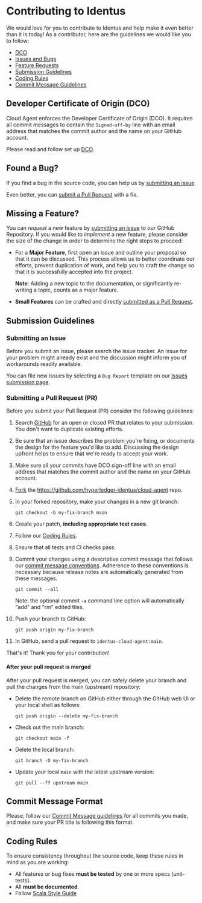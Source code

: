 # Contributing to Identus

We would love for you to contribute to Identus and help make it even better than it is today!
As a contributor, here are the guidelines we would like you to follow:

- [DCO](#dco)
- [Issues and Bugs](#issue)
- [Feature Requests](#feature)
- [Submission Guidelines](#submit)
- [Coding Rules](#rules)
- [Commit Message Guidelines](#commit)


## <a name="dco"></a> Developer Certificate of Origin (DCO)

Cloud Agent enforces the Developer Certificate of Origin (DCO). It requires all commit messages to contain the `Signed-off-by` line with an email address that matches the commit author and the name on your GitHub account.

Please read and follow set up [DCO](./DCO.md).

## <a name="issue"></a> Found a Bug?

If you find a bug in the source code, you can help us by [submitting an issue](#submit-issue).

Even better, you can [submit a Pull Request](#submit-pr) with a fix.


## <a name="feature"></a> Missing a Feature?

You can *request* a new feature by [submitting an issue](#submit-issue) to our GitHub Repository.
If you would like to *implement* a new feature, please consider the size of the change in order to determine the right steps to proceed:

* For a **Major Feature**, first open an issue and outline your proposal so that it can be discussed.
  This process allows us to better coordinate our efforts, prevent duplication of work, and help you to craft the change so that it is successfully accepted into the project.

  **Note**: Adding a new topic to the documentation, or significantly re-writing a topic, counts as a major feature.

* **Small Features** can be crafted and directly [submitted as a Pull Request](#submit-pr).


## <a name="submit"></a> Submission Guidelines

### <a name="submit-issue"></a> Submitting an Issue

Before you submit an issue, please search the issue tracker. An issue for your problem might already exist and the discussion might inform you of workarounds readily available.

You can file new issues by selecting a `Bug Report` template on our [Issues submission page](https://github.com/hyperledger/identus-cloud-agent/issues/new/choose).

### <a name="submit-pr"></a> Submitting a Pull Request (PR)

Before you submit your Pull Request (PR) consider the following guidelines:

1. Search [GitHub](https://github.com/hyperledger-identus/cloud-agent/pulls) for an open or closed PR that relates to your submission.
   You don't want to duplicate existing efforts.

2. Be sure that an issue describes the problem you're fixing, or documents the design for the feature you'd like to add.
   Discussing the design upfront helps to ensure that we're ready to accept your work.

3. Make sure all your commits have DCO sign-off line with an email address that matches the commit author and the name on your GitHub account.

4. [Fork](https://docs.github.com/en/github/getting-started-with-github/fork-a-repo) the <https://github.com/hyperledger-identus/cloud-agent> repo.

5. In your forked repository, make your changes in a new git branch:

     ```shell
     git checkout -b my-fix-branch main
     ```

6. Create your patch, **including appropriate test cases**.

7. Follow our [Coding Rules](#rules).

8. Ensure that all tests and CI checks pass.

9. Commit your changes using a descriptive commit message that follows our [commit message conventions](#commit).
   Adherence to these conventions is necessary because release notes are automatically generated from these messages.

     ```shell
     git commit --all
     ```
    Note: the optional commit `-a` command line option will automatically "add" and "rm" edited files.

10. Push your branch to GitHub:

    ```shell
    git push origin my-fix-branch
    ```

11. In GitHub, send a pull request to `identus-cloud-agent:main`.

That's it! Thank you for your contribution!

#### After your pull request is merged

After your pull request is merged, you can safely delete your branch and pull the changes from the main (upstream) repository:

* Delete the remote branch on GitHub either through the GitHub web UI or your local shell as follows:

    ```shell
    git push origin --delete my-fix-branch
    ```

* Check out the main branch:

    ```shell
    git checkout main -f
    ```

* Delete the local branch:

    ```shell
    git branch -D my-fix-branch
    ```

* Update your local `main` with the latest upstream version:

    ```shell
    git pull --ff upstream main
    ```

## <a name="commit"></a> Commit Message Format

Please, follow our [Commit Message guidelines](https://handbook.atalaprism.io/engineering/sdlc/commit-guidelines) for all commits you made, and make sure your PR title is following this format.

## <a name="rules"></a> Coding Rules

To ensure consistency throughout the source code, keep these rules in mind as you are working:

* All features or bug fixes **must be tested** by one or more specs (unit-tests).
* All  **must be documented**.
* Follow [Scala Style Guide](https://docs.scala-lang.org/style/)
